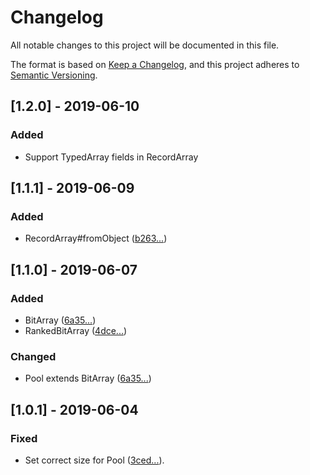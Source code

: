 # Changelog
All notable changes to this project will be documented in this file.

The format is based on [Keep a Changelog](https://keepachangelog.com/en/1.0.0/),
and this project adheres to [Semantic Versioning](https://semver.org/spec/v2.0.0.html).

## [1.2.0] - 2019-06-10
### Added
- Support TypedArray fields in RecordArray

## [1.1.1] - 2019-06-09
### Added
- RecordArray#fromObject ([b263...](https://github.com/zandaqo/structurae/commit/b263dc7503343a9114233e0a0ce027d6504d97cf))

## [1.1.0] - 2019-06-07
### Added
- BitArray ([6a35...](https://github.com/zandaqo/structurae/commit/6a35378c32810f024de18236a9f2dc63f45c805f))
- RankedBitArray ([4dce...](https://github.com/zandaqo/structurae/commit/4dce705e469f78bbdd1ac355876eaade0f131090))

### Changed
- Pool extends BitArray ([6a35...](https://github.com/zandaqo/structurae/commit/6a35378c32810f024de18236a9f2dc63f45c805f))

## [1.0.1] - 2019-06-04
### Fixed
- Set correct size for Pool ([3ced...](https://github.com/zandaqo/structurae/commit/3ced870d1d0accb645d1ad2734fdeb5eb9759fb0)).